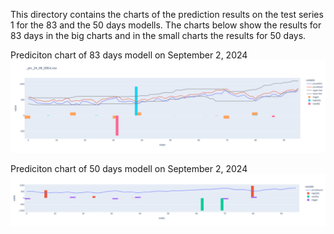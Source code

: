 This directory contains the charts of the prediction results on the test series 1 for the 83 and the 50 days modells.
The charts below show the results for 83 days in the big charts and in the small charts the results for 50 days.

Prediciton chart of 83 days modell on September 2, 2024\
![Prediciton chart 83 days modell](0902/plt_24_09_02_d83a.png)

Prediciton chart of 50 days modell on September 2, 2024\
![Prediciton chart 50 days modell](0902/plt_24_09_02_d50a_s.png)

